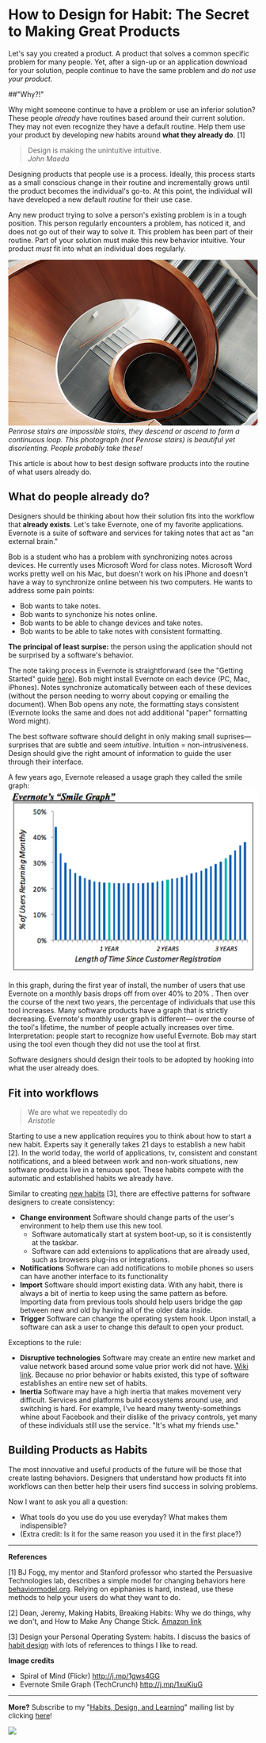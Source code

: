 # How to Design for Habit: The Secret to Making Great Products

Let's say you created a product. A product that solves a common specific problem for many people. Yet, after a sign-up or an application download for your solution, people continue to have the same problem and *do not use your product*.

##"Why?!"

Why might someone continue to have a problem or use an inferior solution? These people *already* have routines based around their current solution. They may not even recognize they have a default routine. Help them use your product by developing new habits around **what they already do**. [1]

> Design is making the unintuitive intuitive.  
> *John Maeda*

Designing products that people use is a process. Ideally, this process starts as a small conscious change in their routine and incrementally grows until the product becomes the individual's go-to. At this point, the individual will have developed a new default *routine* for their use case.

Any new product trying to solve a person's existing problem is in a tough position. This person regularly encounters a problem, has noticed it, and does not go out of their way to solve it. This problem has been part of their routine. Part of your solution must make this new behavior intuitive. Your product *must* fit into what an individual does regularly.

![Penrose stairs are impossible stairs, they descend or ascend to form a continuous loop. This photograph (not Penrose stairs) is beautiful yet disorienting. People probably take these!](spiral.jpg)  
*Penrose stairs are impossible stairs, they descend or ascend to form a continuous loop. This photograph (not Penrose stairs) is beautiful yet disorienting. People probably take these!*

This article is about how to best design software products into the routine of what users already do.

## What do people already do?

Designers should be thinking about how their solution fits into the workflow that **already exists**. Let's take Evernote, one of my favorite applications. Evernote is a suite of software and services for taking notes that act as "an external brain."

Bob is a student who has a problem with synchronizing notes across devices. He currently uses Microsoft Word for class notes. Microsoft Word works pretty well on his Mac, but doesn't work on his iPhone and doesn't have a way to synchronize online between his two computers. He wants to address some pain points:

- Bob wants to take notes.
- Bob wants to synchonize his notes online.
- Bob wants to be able to change devices and take notes.
- Bob wants to be able to take notes with consistent formatting.

**The principal of least surpise:** the person using the application should not be surprised by a software's behavior.

The note taking process in Evernote is straightforward (see the "Getting Started" guide [here](https://evernote.com/getting_started)). Bob might install Evernote on each device (PC, Mac, iPhones). Notes synchronize automatically between each of these devices (without the person needing to worry about copying or emailing the document). When Bob opens any note, the formatting stays consistent (Evernote looks the same and does not add additional "paper" formatting Word might).

The best software software should delight in only making small suprises— surprises that are subtle and seem *intuitive*. Intuition = non-intrusiveness. Design should give the right amount of information to guide the user through their interface.

A few years ago, Evernote released a usage graph they called the smile graph:
![Evernote Smile Graph](evernote-smile-graph.png)

In this graph, during the first year of install, the number of users that use Evernote on a monthly basis drops off from over 40% to 20% . Then over the course of the next two years, the percentage of individuals that use this tool increases. Many software products have a graph that is strictly decreasing. Evernote's monthly user graph is different— over the course of the tool's lifetime, the number of people actually increases over time. Interpretation: people start to recognize how useful Evernote. Bob may start using the tool even though they did not use the tool at first.

Software designers should design their tools to be adopted by hooking into what the user already does.

## Fit into workflows

> We are what we repeatedly do  
> *Aristotle*

Starting to use a new application requires you to think about how to start a new habit. Experts say it generally takes 21 days to establish a new habit [2]. In the world today, the world of applications, tv, consistent and constant notifications, and a bleed between work and non-work situations, new software products live in a tenuous spot. These habits compete with the automatic and established habits we already have.

Similar to creating [new habits](http://j.mp/1tnMQNv) [3], there are effective patterns for software designers to create consistency:

- **Change environment** Software should change parts of the user's environment to help them use this new tool.
    - Software automatically start at system boot-up, so it is consistently at the taskbar.
    - Software can add extensions to applications that are already used, such as browsers plug-ins or integrations.
- **Notifications** Software can add notifications to mobile phones so users can have another interface to its functionality
- **Import** Software should import existing data. With any habit, there is always a bit of inertia to keep using the same pattern as before. Importing data from previous tools should help users bridge the gap between new and old by having all of the older data inside.
- **Trigger** Software can change the operating system hook. Upon install, a software can ask a user to change this default to open your product.

Exceptions to the rule:

- **Disruptive technologies** Software may create an entire new market and value network based around some value prior work did not have. [Wiki link](http://j.mp/1tnQwyO). Because no prior behavior or habits existed, this type of software establishes an entire new set of habits.
- **Inertia** Software may have a high inertia that makes movement very difficult. Services and platforms build ecosystems around use, and switching is hard. For example, I've heard many twenty-somethings whine about Facebook and their dislike of the privacy controls, yet many of these individuals still use the service. "It's what my friends use."

## Building Products as Habits

The most innovative and useful products of the future will be those that create lasting behaviors. Designers that understand how products fit into workflows can then better help their users find success in solving problems.

Now I want to ask you all a question:

- What tools do you use do you use everyday? What makes them indispensible?
- (Extra credit: Is it for the same reason you used it in the first place?)

-------

**References**

[1] BJ Fogg, my mentor and Stanford professor who started the Persuasive Technologies lab, describes a simple model for changing behaviors here [behaviormodel.org](http://j.mp/1zqTGCt). Relying on epiphanies is hard, instead, use these methods to help your users do what they want to do. 

[2] Dean, Jeremy, Making Habits, Breaking Habits: Why we do things, why we don't, and How to Make Any Change Stick. [Amazon link](http://j.mp/UIESiN)

[3] Design your Personal Operating System: habits. I discuss the basics of [habit design](http://j.mp/1tnMQNv) with lots of references to things I like to read.

**Image credits**  

- Spiral of Mind (Flickr) <http://j.mp/1gws4GG>
- Evernote Smile Graph (TechCrunch) <http://j.mp/1xuKiuG>

-----------

**More?** Subscribe to my "[Habits, Design, and Learning](https://tinyletter.com/frankc)" mailing list by clicking [here](https://tinyletter.com/frankc)!

![](https://ga-beacon.appspot.com/UA-36961797-1/sheets/2014-july-design-for-habit)
